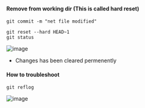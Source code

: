 #### Remove from working dir (This is called hard reset)

```
git commit -m "net file modified"

git reset --hard HEAD~1
git status
```

![image](https://github.com/user-attachments/assets/ff1e6e39-a5a6-4144-bfa6-0ae4ce491bad)

- Changes has been cleared permenently


#### How to troubleshoot 
```
git reflog
```

![image](https://github.com/user-attachments/assets/85d67200-4e1d-4eb9-8c7a-10322a4373d7)
